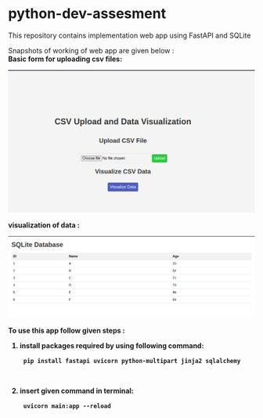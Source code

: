 # python-dev-assesment
This repository contains implementation web app using FastAPI and SQLite

Snapshots of working of web app are given below : <b>
<br>
Basic form for uploading csv files:

![Home page](https://github.com/AbhiUdnur/python-dev-assesment/blob/master/garbage/Screenshot%20from%202023-12-03%2021-18-57.png) <br />

visualization of data :<b>

![visualizing data](https://github.com/AbhiUdnur/python-dev-assesment/blob/master/garbage/Screenshot%20from%202023-12-03%2021-18-03.png) <br />

To use this app follow given steps :<b>

1. install packages required by using following command:
   
        pip install fastapi uvicorn python-multipart jinja2 sqlalchemy
<br>

2. insert given command in terminal:
   
        uvicorn main:app --reload

